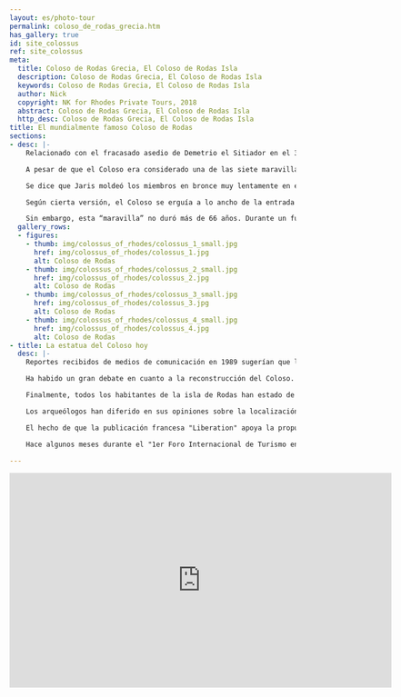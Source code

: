 ```yaml
---
layout: es/photo-tour
permalink: coloso_de_rodas_grecia.htm
has_gallery: true
id: site_colossus
ref: site_colossus
meta:
  title: Coloso de Rodas Grecia, El Coloso de Rodas Isla
  description: Coloso de Rodas Grecia, El Coloso de Rodas Isla
  keywords: Coloso de Rodas Grecia, El Coloso de Rodas Isla
  author: Nick
  copyright: NK for Rhodes Private Tours, 2018
  abstract: Coloso de Rodas Grecia, El Coloso de Rodas Isla
  http_desc: Coloso de Rodas Grecia, El Coloso de Rodas Isla
title: El mundialmente famoso Coloso de Rodas
sections:
- desc: |-
    Relacionado con el fracasado asedio de Demetrio el Sitiador en el 305 . Orgullosos de su gran victoria y con los fondos recaudados tras la venta del equipo de guerra abandonados después del intento de toma, los rodianos decidieron erigir una estatua triunfante de su dios Helios. La obra fue asignada a Jaris de Lindos quien trabajo en ella por doce años (304-292).

    A pesar de que el Coloso era considerado una de las siete maravillas de mundo antiguo, una obra maestra tanto técnica como artísticamente, existe una falta de información vital concerniente al lugar que ocupaba y a su tamaño real. Se calcula que debía tener unos 31 metros de altura.

    Se dice que Jaris moldeó los miembros en bronce muy lentamente en el sitio mismo, entre enormes cantidades de tierra. Se movió ascendentemente tal como se contruiría una casa.

    Según cierta versión, el Coloso se erguía a lo ancho de la entrada al puerto, permitiendo que los barcos pasaran por entre sus piernas abiertas. Actualmente se cree casi con certeza que se encontraba sobre tierra firme y que su más probable ubicación era la zona cercada del templo de Helios, vecino al palacio de los Grandes Maestres.

    Sin embargo, esta “maravilla” no duró más de 66 años. Durante un fuerte sismo en 266 se agrietó a la altura de las rodillas y cayó. Los rodios, temerosos de una maldición, no reconstruyeron la estatua y sus restos permanecieron desplomados sobre la tierra por muchos siglos. En el 653 cuando los árabes de Moavia saquearon Rodas, vendieron los pedazos a un mercader judío. Dice la tradición que se necesitaron 900 camellos para transportarlos. La leyenda alrededor del Coloso ha sido tan allegada a Rodas que por muchos siglos tanto griegos como occidentales llamaron a los rodios gente “colosal”.
  gallery_rows:
  - figures:
    - thumb: img/colossus_of_rhodes/colossus_1_small.jpg
      href: img/colossus_of_rhodes/colossus_1.jpg
      alt: Coloso de Rodas
    - thumb: img/colossus_of_rhodes/colossus_2_small.jpg
      href: img/colossus_of_rhodes/colossus_2.jpg
      alt: Coloso de Rodas
    - thumb: img/colossus_of_rhodes/colossus_3_small.jpg
      href: img/colossus_of_rhodes/colossus_3.jpg
      alt: Coloso de Rodas
    - thumb: img/colossus_of_rhodes/colossus_4_small.jpg
      href: img/colossus_of_rhodes/colossus_4.jpg
      alt: Coloso de Rodas
- title: La estatua del Coloso hoy
  desc: |-
    Reportes recibidos de medios de comunicación en 1989 sugerían que las piedras de gran tamaño halladas en el lecho marino cerca de la costa de Rodas podrían haber sido los restos del Coloso pero esta teoría fue refutada más adelante y considerada sin fundamento.

    Ha habido un gran debate en cuanto a la reconstrucción del Coloso. Aquellos que están a favor afirman que el turismo se beneficiaría inmensamente pero aquellos que están en contra de la reconstrucción piensan que el costo sería demasiado alto (más de 100 millones de euros). Se ha revivido la idea en muchas ocasiones desde que se propuso en 1970 pero no se ha dado inicio a ningún trabajo, debido a la falta de fondos.

    Finalmente, todos los habitantes de la isla de Rodas han estado de acuerdo con reconstruir el Coloso. Una de las siete maravillas del mundo antiguo sería reconstruido, dicen expertos. El único tema crucial es cómo programar dicho proyecto y quiénes serían los inversionistas. Ha habido discusiones sobre si la municipalidad de Rodas ofrecería ella misma el capital o si todas las municipalidades de las diferentes islas se unirían entre sí; o si lo haría el gobierno griego. Aunque un proyecto como este, que promueve la historia de Rodas así como la historia de Europa entera podría ser financiado por la Unión Europea en su totalidad. Otra cuestión a considerar es cómo construir esta estatua que sea igual a la original sin que nadie la haya visto ni sepa cómo era. Otro interrogante es: ¿dónde estaría ubicada?

    Los arqueólogos han diferido en sus opiniones sobre la localización del Coloso en el pasado. Los expertos aseguran que sería mucho mejor construir dicha estatua al frente del puerto y a una distancia tal que permitiera hacerla visible desde cualquier punto.

    El hecho de que la publicación francesa "Liberation" apoya la propuesta de reconstruir el Coloso demuestra que la totalidad de la opinión pública de la Comunidad europea puede dar inicio a los esfuerzos dirigidos hacia la misma meta.

    Hace algunos meses durante el "1er Foro Internacional de Turismo en Rodas", el Coloso fue uno de los temas principales discutidos. Se llegó finalmente a la conclusión de que este proyecto conocido como una de las siete maravillas destruidas, elevará el legado europeo a la civilización.

---
```

<div class="centered">
  <iframe width="672" height="378" src="https://www.youtube.com/embed/vM6_FoDrNeA?modestbranding=1&showinfo=0" frameborder="0" allow="accelerometer; autoplay; encrypted-media; gyroscope; picture-in-picture" allowfullscreen></iframe>
</div>